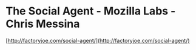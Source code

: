 <!--
id: 598777248
link: http://tumblr.atmos.org/post/598777248/the-social-agent-mozilla-labs-chris-messina
slug: the-social-agent-mozilla-labs-chris-messina
date: Fri May 14 2010 12:36:37 GMT-0700 (PDT)
publish: 2010-05-014
tags: 
title: The Social Agent - Mozilla Labs - Chris Messina
-->


The Social Agent - Mozilla Labs - Chris Messina
===============================================

[http://factoryjoe.com/social-agent/](http://factoryjoe.com/social-agent/)

